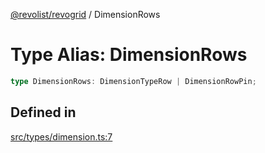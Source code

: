 [@revolist/revogrid](README.md) / DimensionRows

# Type Alias: DimensionRows

```ts
type DimensionRows: DimensionTypeRow | DimensionRowPin;
```

## Defined in

[src/types/dimension.ts:7](https://github.com/revolist/revogrid/blob/b102ae971c99d2b260b571c48c9b2f785d580474/src/types/dimension.ts#L7)
